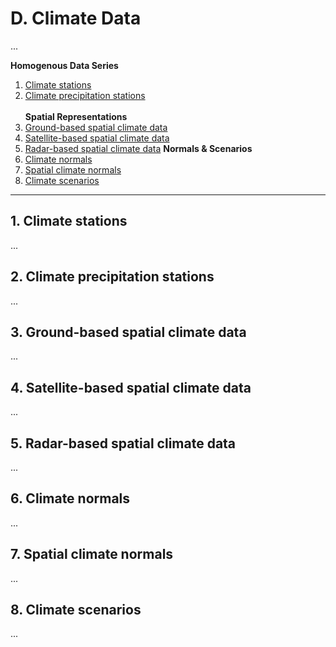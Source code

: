 # D. Climate Data
...

**Homogenous Data Series** <br>
1. [Climate stations](#1-climate-stations)
2. [Climate precipitation stations](#2-climate-precipitation-stations)
<br> <br>
**Spatial Representations** <br>
3. [Ground-based spatial climate data](#3-ground-based-spatial-climate-data)
4. [Satellite-based spatial climate data](#4-satellite-based-spatial-climate-data)
5. [Radar-based spatial climate data](#5-radar-based-spatial-climate-data)
**Normals & Scenarios** <br>
6. [Climate normals](#6-climate-normals)
7. [Spatial climate normals](#7-spatial-climate-normals)
8. [Climate scenarios](#8-climate-scenarios)

---

## 1. Climate stations
...

## 2. Climate precipitation stations
...

## 3. Ground-based spatial climate data
...

## 4. Satellite-based spatial climate data
...

## 5. Radar-based spatial climate data
...

## 6. Climate normals
...

## 7. Spatial climate normals
...

## 8. Climate scenarios
...
